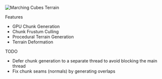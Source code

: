![Marching Cubes Terrain](https://github.com/NoodlePlexium/Marching-Cubes-Terrain/blob/main/Marching%20Cubes%20Terrain%20Image.jpg)

Features
- GPU Chunk Generation
- Chunk Frustum Culling
- Procedural Terrain Generation
- Terrain Deformation

TODO
- Defer chunk generation to a separate thread to avoid blocking the main thread
- Fix chunk seams (normals) by generating overlaps

